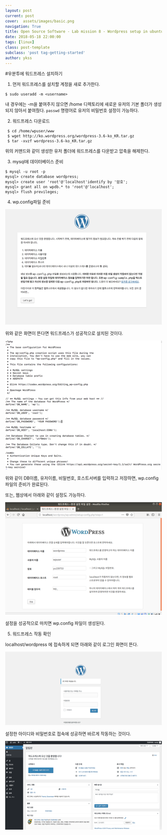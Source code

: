 ```yaml
---
layout: post
current: post
cover:  assets/images/basic.png
navigation: True
title: Open Source Software - Lab mission 8 - Wordpress setup in ubuntu
date: 2018-05-18 22:00:00
tags: [linux]
class: post-template
subclass: 'post tag-getting-started'
author: ykss
---
```


#우분투에 워드프레스 설치하기

1. 먼저 워드프레스를 설치할 계정을 새로 추가한다.
```
$ sudo useradd -m <username>
```
내 경우에는 -m을 붙여주지 않으면 /home 디렉토리에 새로운 유저의
기본 폴더가 생성되지 않아서 붙여줬다.
`passwd` 명령어로 유저의 비밀번호 설정이 가능하다.

2. 워드프레스 다운로드
```
 $ cd /home/wpuser/www
 $ wget http://ko.wordpress.org/wordpress-3.6-ko_KR.tar.gz
 $ tar -xvzf wordpress-3.6-ko_KR.tar.gz
```
위의 커맨드와 같이 생성한 유저 폴더에 워드프레스를 다운받고 압축을 해제한다.

3. mysql에 데이터베이스 준비
```
$ mysql -u root -p
mysql> create database wordpress;
mysql> create user 'root'@'localhost'identify by '암호';
mysql> grant all on wpdb.* to 'root'@'localhost';
mysql> flush previleges;
```

4. wp.config파일 준비

![lab8_2](/assets/images/lab8_2.png)

위와 같은 화면이 뜬다면 워드프레스가 성공적으로 설치된 것이다.

![lab8_1](/assets/images/lab8_1.png)

위와 같이 DB이름, 유저이름, 비밀번호, 호스트서버를 입력하고
저장하면, wp.config 파일의 준비가 완료된다.

또는, 웹상에서 아래와 같이 설정도 가능하다.

![lab8_3](/assets/images/lab8_3.png)

설정을 성공적으로 마치면 wp.config 파일이 생성된다.

5. 워드프레스 작동 확인

localhost/wordpress 에 접속하게 되면 아래와 같이 
로그인 화면이 뜬다.

![lab8_4](/assets/images/lab8_4.png)

설정한 아이디와 비밀번호로 접속에 성공하면 바르게 작동하는 것이다.

![lab8_5](/assets/images/lab8_5.png)